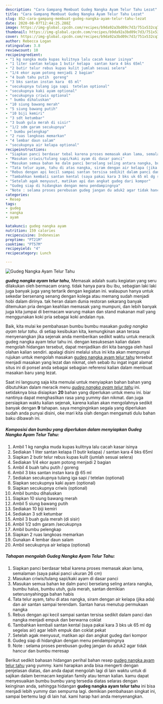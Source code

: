 ```yaml
---
description: "Cara Gampang Membuat Gudeg Nangka Ayam Telur Tahu Lezat"
title: "Cara Gampang Membuat Gudeg Nangka Ayam Telur Tahu Lezat"
slug: 852-cara-gampang-membuat-gudeg-nangka-ayam-telur-tahu-lezat
date: 2020-08-07T12:44:25.288Z
image: https://img-global.cpcdn.com/recipes/b9da92a3bd09c7d3/751x532cq70/gudeg-nangka-ayam-telur-tahu-foto-resep-utama.jpg
thumbnail: https://img-global.cpcdn.com/recipes/b9da92a3bd09c7d3/751x532cq70/gudeg-nangka-ayam-telur-tahu-foto-resep-utama.jpg
cover: https://img-global.cpcdn.com/recipes/b9da92a3bd09c7d3/751x532cq70/gudeg-nangka-ayam-telur-tahu-foto-resep-utama.jpg
author: Rebecca Logan
ratingvalue: 3.8
reviewcount: 10
recipeingredient:
- "1 kg nangka muda kupas kulitnya lalu cacah kasar isinya"
- "1 liter santan kelapa 1 butir kelapa  santan kara 4 bks 65ml"
- "2 butir telur rebus kupas kulit jumlah sesuai selera"
- "1/4 ekor ayam potong menjadi 2 bagian"
- "4 buah tahu putih  goreng"
- "3 bks santan instan kara  65 ml"
- "secukupnya tulang iga sapi  tetelan optional"
- "secukupnya kaki ayam optional"
- "secukupnya criwis optional"
- " bumbu dihaluskan"
- "10 siung bawang merah"
- "5 siung bawang putih"
- "10 biji kemiri"
- "3 sdt ketumbar"
- "3 buah gula merah di sisir"
- "1/2 sdm garam secukupnya"
- " bumbu pelengkap"
- "2 ruas langkoas memarkan"
- "4 lembar daun salam"
- "secukupnya air kelapa optional"
recipeinstructions:
- "Siapkan panci berdasar tebal karena proses memasak akan lama, semalaman (saya pakai panci ukuran 26 cm)"
- "Masukan criwis/tulang sapi/kaki ayam di dasar panci"
- "Masukan semua bahan ke dalm panci berselang seling antara nangka, bumbu halus, bumbu utuh, gula merah, santan demikian seterusnyahingga bahan habis"
- "Tata telur ayam, tahu di atas nangka, siram dengan air kelapa (jika ada) dan air santan sampai terendam. Santan harus menutup permukaan nangka"
- "Rebus dengan api kecil sampai santan tersisa sedikit dalam panci dan nangka menjadi empuk dan berwarna coklat"
- "Tambahkan kembali santan kental (saya pakai kara 3 bks uk 65 ml dg segelas air) agar lebih empuk dan coklat pekat"
- "Setelah agak menyusut, matikan api dan angkat gudeg dari kompor"
- "Gudeg siap di hidangkan dengan menu pendampingnya"
- "Note : selama proses perebusan gudeg jangan du aduk2 agar tidak hancur dan bumbu meresap"
categories:
- Resep
tags:
- gudeg
- nangka
- ayam

katakunci: gudeg nangka ayam 
nutrition: 159 calories
recipecuisine: Indonesian
preptime: "PT21M"
cooktime: "PT57M"
recipeyield: "4"
recipecategory: Lunch

---
```



![Gudeg Nangka Ayam Telur Tahu](https://img-global.cpcdn.com/recipes/b9da92a3bd09c7d3/751x532cq70/gudeg-nangka-ayam-telur-tahu-foto-resep-utama.jpg)

<b><i>gudeg nangka ayam telur tahu</i></b>, Memasak adalah suatu kegiatan yang seru dilakukan oleh bermacam orang. tidak hanya para ibu ibu, sebagian laki laki juga banyak juga yang tertarik dengan kegiatan ini. walaupun hanya untuk sekedar bersenang senang dengan kolega atau memang sudah menjadi hobi dalam dirinya. tak heran dalam dunia restoran sekarang banyak ditemukan pria dengan keahlian memasak yang mumpuni, dan lebih banyak juga kita jumpai di bermacam warung makan dan stand makanan mall yang menggunakan koki pria sebagai koki andalan nya.



Baik, kita mulai ke pembahasan bumbu bumbu masakan <i>gudeg nangka ayam telur tahu</i>. di setiap kesibukan kita, kemungkinan akan terasa menyenangkan jika sejenak anda memberikan sedikit waktu untuk meracik gudeg nangka ayam telur tahu ini. dengan kesuksesan kalian dalam mengolah hidangan tersebut, dapat menjadikan diri kita bangga oleh hasil olahan kalian sendiri. apalagi disini melalui situs ini kita akan mempunyai rujukan untuk mengolah masakan <u>gudeg nangka ayam telur tahu</u> tersebut menjadi masakan yang lezat dan nikmat, oleh sebab itu ingat ingat alamat situs ini di ponsel anda sebagai sebagian referensi kalian dalam membuat masakan baru yang lezat.


Saat ini langsung saja kita memulai untuk menyiapkan bahan bahan yang dibutuhkan dalam meracik menu <u><i>gudeg nangka ayam telur tahu</i></u> ini. setidaknya bisa disiapkan <b>20</b> bahan yang diperlukan untuk menu ini. biar nantinya dapat menghasilkan rasa yang yummy dan nikmat. dan juga persiapkan waktu kalian sejenak, karena kalian akan mengolahnya sedikit banyak dengan <b>9</b> tahapan. saya menginginkan segala yang diperlukan sudah anda punyai disini, oke mari kita olah dengan mengamati dulu bahan baku dibawah ini.

<!--inarticleads1-->

##### Komposisi dan bumbu yang diperlukan dalam menyiapkan Gudeg Nangka Ayam Telur Tahu:

1. Ambil 1 kg nangka muda kupas kulitnya lalu cacah kasar isinya
1. Sediakan 1 liter santan kelapa (1 butir kelapa) / santan kara 4 bks 65ml
1. Siapkan 2 butir telur rebus kupas kulit (jumlah sesuai selera)
1. Sediakan 1/4 ekor ayam potong menjadi 2 bagian
1. Ambil 4 buah tahu putih / goreng
1. Ambil 3 bks santan instan kara @ 65 ml
1. Sediakan secukupnya tulang iga sapi / tetelan (optional)
1. Siapkan secukupnya kaki ayam (optional)
1. Siapkan secukupnya criwis (optional)
1. Ambil  bumbu dihaluskan
1. Siapkan 10 siung bawang merah
1. Ambil 5 siung bawang putih
1. Sediakan 10 biji kemiri
1. Sediakan 3 sdt ketumbar
1. Ambil 3 buah gula merah (di sisir)
1. Ambil 1/2 sdm garam /secukupnya
1. Ambil  bumbu pelengkap
1. Siapkan 2 ruas langkoas memarkan
1. Gunakan 4 lembar daun salam
1. Ambil secukupnya air kelapa (optional)




<!--inarticleads2-->

##### Tahapan mengolah Gudeg Nangka Ayam Telur Tahu:

1. Siapkan panci berdasar tebal karena proses memasak akan lama, semalaman (saya pakai panci ukuran 26 cm)
1. Masukan criwis/tulang sapi/kaki ayam di dasar panci
1. Masukan semua bahan ke dalm panci berselang seling antara nangka, bumbu halus, bumbu utuh, gula merah, santan demikian seterusnyahingga bahan habis
1. Tata telur ayam, tahu di atas nangka, siram dengan air kelapa (jika ada) dan air santan sampai terendam. Santan harus menutup permukaan nangka
1. Rebus dengan api kecil sampai santan tersisa sedikit dalam panci dan nangka menjadi empuk dan berwarna coklat
1. Tambahkan kembali santan kental (saya pakai kara 3 bks uk 65 ml dg segelas air) agar lebih empuk dan coklat pekat
1. Setelah agak menyusut, matikan api dan angkat gudeg dari kompor
1. Gudeg siap di hidangkan dengan menu pendampingnya
1. Note : selama proses perebusan gudeg jangan du aduk2 agar tidak hancur dan bumbu meresap




Berikut sedikit bahasan hidangan perihal bahan resep <u>gudeg nangka ayam telur tahu</u> yang yummy. kami harapkan anda bisa mengerti dengan penjelasan diatas, dan anda dapat mengolah lagi di lain waktu untuk di sajikan dalam bermacam kegiatan family atau teman kalian. kamu dapat menyesuaikan bumbu bumbu yang tersedia diatas selaras dengan keinginan anda, sehingga hidangan <b>gudeg nangka ayam telur tahu</b> ini bisa menjadi lebih yummy dan sempurna lagi. demikian pembahasan singkat ini, sampai bertemu lagi di lain hal. kami harap hari anda menyenangkan.
